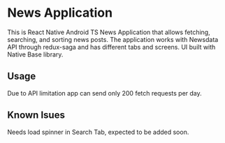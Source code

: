 # News Application

This is React Native Android TS News Application that allows fetching, searching, and sorting news posts. The application works with Newsdata API through redux-saga and has different tabs and screens. UI built with Native Base library.

## Usage

Due to API limitation app can send only 200 fetch requests per day.

## Known Isues

Needs load spinner in Search Tab, expected to be added soon.